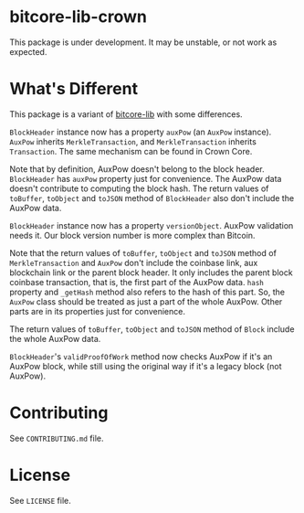 bitcore-lib-crown
=================

This package is under development. It may be unstable, or not work as expected.

What's Different
================

This package is a variant of [bitcore-lib](https://www.npmjs.com/package/bitcore-lib) with some differences.

`BlockHeader` instance now has a property `auxPow` (an `AuxPow` instance). `AuxPow` inherits `MerkleTransaction`, and `MerkleTransaction` inherits `Transaction`. The same mechanism can be found in Crown Core.

Note that by definition, AuxPow doesn't belong to the block header. `BlockHeader` has `auxPow` property just for convenience. The AuxPow data doesn't contribute to computing the block hash. The return values of `toBuffer`, `toObject` and `toJSON` method of `BlockHeader` also don't include the AuxPow data.

`BlockHeader` instance now has a property `versionObject`. AuxPow validation needs it. Our block version number is more complex than Bitcoin.

Note that the return values of `toBuffer`, `toObject` and `toJSON` method of `MerkleTransaction` and `AuxPow` don't include the coinbase link, aux blockchain link or the parent block header. It only includes the parent block coinbase transaction, that is, the first part of the AuxPow data. `hash` property and `_getHash` method also refers to the hash of this part. So, the `AuxPow` class should be treated as just a part of the whole AuxPow. Other parts are in its properties just for convenience.

The return values of `toBuffer`, `toObject` and `toJSON` method of `Block` include the whole AuxPow data.

`BlockHeader`'s `validProofOfWork` method now checks AuxPow if it's an AuxPow block, while still using the original way if it's a legacy block (not AuxPow).

Contributing
============

See `CONTRIBUTING.md` file.

License
=======

See `LICENSE` file.
